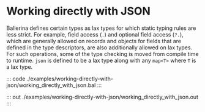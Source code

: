 # Working directly with JSON

Ballerina defines certain types as lax types for which static typing rules are less strict.
For example, field access (`.`) and optional field access (`?.`), which are generally allowed on
records and objects for fields that are defined in the type descriptors, are also additionally
allowed on lax types. For such operations, some of the type checking is moved from compile time to runtime.
`json` is defined to be a lax type along with any `map<T>` where `T` is a lax type.

::: code ./examples/working-directly-with-json/working_directly_with_json.bal :::

::: out ./examples/working-directly-with-json/working_directly_with_json.out :::